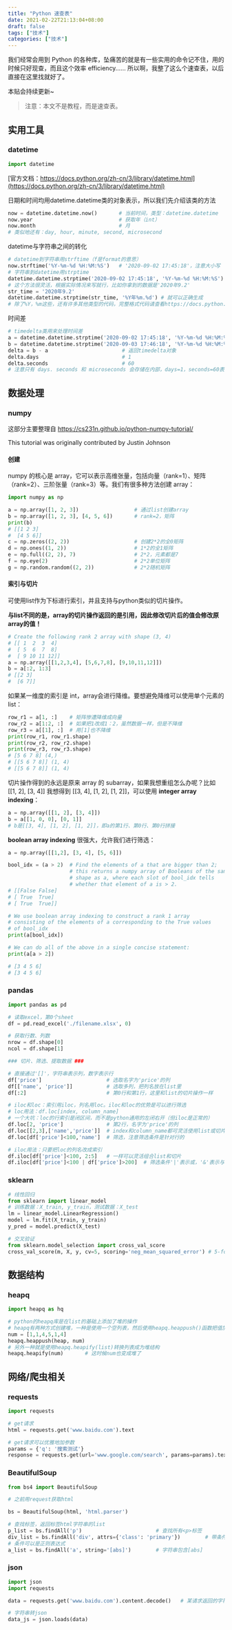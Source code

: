 ```yaml
---
title: "Python 速查表"
date: 2021-02-22T21:13:04+08:00
draft: false
tags: ["技术"]
categories: ["技术"]
---
```


我们经常会用到 Python 的各种库，坠痛苦的就是有一些实用的命令记不住，用的时候只好现查，而且这个效率 efficiency…… 所以啊，我整了这么个速查表，以后直接在这里找就好了。

<!--more-->

本贴会持续更新~

> 注意：本文不是教程，而是速查表。

## 实用工具

### datetime

```python
import datetime
```

[官方文档：https://docs.python.org/zh-cn/3/library/datetime.html](https://docs.python.org/zh-cn/3/library/datetime.html)

日期和时间均用datetime.datetime类的对象表示，所以我们先介绍该类的方法

```python
now = datetime.datetime.now()       # 当前时间，类型：datetime.datetime
now.year                            # 获取年（int）
now.month                           # 月
# 类似地还有：day, hour, minute, second, microsecond
```

datetime与字符串之间的转化

```python
# datetime到字符串用strftime（f是format的意思）
now.strftime('%Y-%m-%d %H:%M:%S')   # '2020-09-02 17:45:18'，注意大小写
# 字符串到datetime用strptime
datetime.datetime.strptime('2020-09-02 17:45:18', '%Y-%m-%d %H:%M:%S')
# 这个方法很灵活，根据实际情况来写就行，比如你拿到的数据是'2020年9.2'
str_time = '2020年9.2'
datetime.datetime.strptime(str_time, '%Y年%m.%d') # 就可以正确生成
# 除了%Y，%m这些，还有许多其他类型的代码，完整格式代码请查看https://docs.python.org/zh-cn/3/library/datetime.html#strftime-and-strptime-format-codes 
```

时间差

```python
# timedelta类用来处理时间差
a = datetime.datetime.strptime('2020-09-02 17:45:18', '%Y-%m-%d %H:%M:%S')
b = datetime.datetime.strptime('2020-09-03 17:46:18', '%Y-%m-%d %H:%M:%S')
delta = b - a                        # 返回timedelta对象
delta.days                           # 1
delta.seconds                        # 60
# 注意只有 days. seconds 和 microseconds 会存储在内部，days=1，seconds=60表示这个时间差是1天零60秒，这个结果是唯一的，seconds满一天会自动进位，所以并不会出现days=0，seconds=86460这种情况。
```

## 数据处理

### numpy

这部分主要整理自 https://cs231n.github.io/python-numpy-tutorial/

This tutorial was originally contributed by Justin Johnson

#### 创建

numpy 的核心是 array，它可以表示高维张量，包括向量（rank=1）、矩阵（rank=2）、三阶张量（rank=3）等。我们有很多种方法创建 array：

```python
import numpy as np

a = np.array([1, 2, 3])                  # 通过list创建array
b = np.array([1, 2, 3], [4, 5, 6])       # rank=2，矩阵
print(b)
# [[1 2 3]
#  [4 5 6]]
c = np.zeros((2, 2))                     # 创建2*2的全0矩阵
d = np.ones((1, 2))                      # 1*2的全1矩阵
e = np.full((2, 2), 7)                   # 2*2，元素都是7
f = np.eye(2)                            # 2*2单位矩阵
g = np.random.random((2, 2))             # 2*2随机矩阵
```

#### 索引与切片

可使用list作为下标进行索引，并且支持与python类似的切片操作。

**与list不同的是，array的切片操作返回的是引用，因此修改切片后的值会修改原array的值！**

```python
# Create the following rank 2 array with shape (3, 4)
# [[ 1  2  3  4]
#  [ 5  6  7  8]
#  [ 9 10 11 12]]
a = np.array([[1,2,3,4], [5,6,7,8], [9,10,11,12]])
b = a[:2, 1:3]
# [[2 3]
#  [6 7]]
```

如果某一维度的索引是 int，array会进行降维。要想避免降维可以使用单个元素的 list：

```python
row_r1 = a[1, :]    # 矩阵惨遭降维成向量 
row_r2 = a[1:2, :]  # 如果把1改成1：2，虽然数据一样，但是不降维
row_r3 = a[[1], :]  # 用[1]也不降维
print(row_r1, row_r1.shape)
print(row_r2, row_r2.shape)
print(row_r3, row_r3.shape)
# [5 6 7 8] (4,)
# [[5 6 7 8]] (1, 4)
# [[5 6 7 8]] (1, 4)
```

切片操作得到的永远是原来 array 的 subarray，如果我想重组怎么办呢？比如 [[1, 2], [3, 4]] 我想得到 [[3, 4], [1, 2], [1, 2]]，可以使用 **integer array indexing**：

```python
a = np.array([[1, 2], [3, 4]])
b = a[[1, 0, 0], [0, 1]]
# b是[[3, 4], [1, 2], [1, 2]]，即a的第1行、第0行、第0行拼接
```

**boolean array indexing** 很强大，允许我们进行筛选：

```python
a = np.array([[1,2], [3, 4], [5, 6]])

bool_idx = (a > 2)  # Find the elements of a that are bigger than 2;
                    # this returns a numpy array of Booleans of the same
                    # shape as a, where each slot of bool_idx tells
                    # whether that element of a is > 2.
# [[False False]
# [ True  True]
# [ True  True]]

# We use boolean array indexing to construct a rank 1 array
# consisting of the elements of a corresponding to the True values
# of bool_idx
print(a[bool_idx])

# We can do all of the above in a single concise statement:
print(a[a > 2])

# [3 4 5 6]
# [3 4 5 6]
```

### pandas

```python
import pandas as pd

# 读取excel，第0个sheet
df = pd.read_excel('./filename.xlsx', 0)

# 获取行数、列数
nrow = df.shape[0]
ncol = df.shape[1]

### 切片、筛选、提取数据 ###

# 直接通过'[]'，字符串表示列，数字表示行
df['price']       				# 选取名字为'price'的列
df[['name', 'price']]			# 选取多列，把列名放在list里
df[:2]							# 第0行和第1行，这里和list的切片操作一样

# iloc和loc：索引用iloc，列名用loc。iloc和loc的优势是可以进行筛选
# loc用法：df.loc[index, column_name]
# 一个大坑：loc的行索引是闭区间，而不是python通用的左闭右开（但iloc是正常的）
df.loc[2, 'price']				# 第2行，名字为'price'的列
df.loc[[2,3],['name','price']]  # index和column_name都可灵活使用list或切片
df.loc[df['price']<100,'name']  # 筛选，注意筛选条件是针对行的

# iloc用法：只要把loc的列名改成索引
df.iloc[df['price']<100, 2:5]   # 一样可以灵活组合list和切片
df.iloc[df['price']<100 | df['price']>200]  # 筛选条件'|'表示或，'&'表示与
```

### sklearn

```python
# 线性回归
from sklearn import linear_model
# 训练数据：X_train, y_train，测试数据：X_test
lm = linear_model.LinearRegression()
model = lm.fit(X_train, y_train)
y_pred = model.predict(X_test)

# 交叉验证
from sklearn.model_selection import cross_val_score
cross_val_score(m, X, y, cv=5, scoring='neg_mean_squared_error') # 5-fold cross validation, m是sklearn的model
```

## 数据结构

### heapq

```python
import heapq as hq

# python的heapq库是在list的基础上添加了堆的操作
# heapq有两种方式创建堆，一种是使用一个空列表，然后使用heapq.heappush()函数把值加入堆中
num = [1,1,4,5,1,4]
heapq.heappush(heap, num)
# 另外一种就是使用heapq.heapify(list)转换列表成为堆结构
heapq.heapify(num)       # 这时候num也变成堆了
```

## 网络/爬虫相关

### requests

```python
import requests

# get请求
html = requests.get('www.baidu.com').text

# get请求可以优雅地加参数
params = {'q': '搜索测试'}
response = requests.get(url='www.google.com/search', params=params).text
```

### BeautifulSoup

```python
from bs4 import BeautifulSoup

# 之前用request获取html

bs = BeautifulSoup(html, 'html.parser')

# 查找标签，返回标签html字符串的list
p_list = bs.findAll('p')						# 查找所有<p>标签
div_list = bs.findAll('div', attrs={'class': 'primary'})		# 带条件筛选<div class='primary'>
# 条件可以是正则表达式
a_list = bs.findAll('a', string='[abs]')		# 字符串包含[abs]
```

### json

```python
import json
import requests

data = requests.get('www.baidu.com').content.decode()	# 某请求返回的字符串格式的json

# 字符串转json
data_js = json.loads(data)
```

